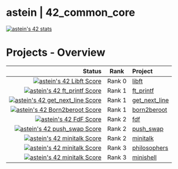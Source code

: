# astein | 42_common_core

[![astein's 42 stats](https://badge42.vercel.app/api/v2/clipcdl9g003008ju3zj0h44e/stats?cursusId=21&coalitionId=110)](https://profile.intra.42.fr/users/astein)

# Projects - Overview

| Status                                                                                                                                   |  Rank  | Project                             |
| ---:                                                                                                                                     | :---:  | :---                                |
| [![astein's 42 Libft Score](https://badge42.vercel.app/api/v2/clipcdl9g003008ju3zj0h44e/project/3060883)](./01_libft)                    | Rank 0 | [libft](./01_libft)                 |
| [![astein's 42 ft_printf Score](https://badge42.vercel.app/api/v2/clipcdl9g003008ju3zj0h44e/project/3072972)](./02_ft_printf)            | Rank 1 | [ft_printf](./02_ft_printf)         |
| [![astein's 42 get_next_line Score](https://badge42.vercel.app/api/v2/clipcdl9g003008ju3zj0h44e/project/3077522)](./03_get_next_line)    | Rank 1 | [get_next_line](./03_get_next_line) |
| [![astein's 42 Born2beroot Score](https://badge42.vercel.app/api/v2/clipcdl9g003008ju3zj0h44e/project/3094208)](./04_born2beroot)        | Rank 1 | [born2beroot](./04_born2beroot)     |
| [![astein's 42 FdF Score](https://badge42.vercel.app/api/v2/clipcdl9g003008ju3zj0h44e/project/3095759)](./05_fdf)                        | Rank 2 | [fdf](./05_fdf)                     |
| [![astein's 42 push_swap Score](https://badge42.vercel.app/api/v2/clipcdl9g003008ju3zj0h44e/project/3096056)](./06_push_swap)            | Rank 2 | [push_swap](./06_push_swap)         |
| [![astein's 42 minitalk Score](https://badge42.vercel.app/api/v2/clipcdl9g003008ju3zj0h44e/project/3112131)](./07_minitalk)              | Rank 2 | [minitalk](./07_minitalk)           |
| [![astein's 42 minitalk Score](https://badge42.vercel.app/api/v2/clipcdl9g003008ju3zj0h44e/project/3112131)](./08_philosophers)          | Rank 3 | [philosophers](./08_philosophers)   |
| [![astein's 42 minitalk Score](https://badge42.vercel.app/api/v2/clipcdl9g003008ju3zj0h44e/project/3112131)](./09_minishell)             | Rank 3 | [minishell](./09_minishell)         |






